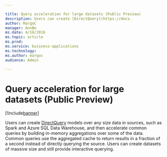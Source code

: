 ```yaml
---

title: Query acceleration for large datasets (Public Preview)
description: Users can create [DirectQuery](https://docs.
author: MargoC
manager: AnnBe
ms.date: 4/18/2018
ms.topic: article
ms.prod: 
ms.service: business-applications
ms.technology: 
ms.author: margoc
audience: Admin

---
```

#  Query acceleration for large datasets (Public Preview)




[!include[banner](../../includes/banner.md)]

Users can create
[DirectQuery](https://docs.microsoft.com/en-us/power-bi/desktop-directquery-about)
models over any size data in sources, such as Spark and Azure SQL Data
Warehouse, and then accelerate common queries by building in-memory aggregations
over some of the data. Common queries use the aggregated cache to return results
in a fraction of a second instead of directly querying the source. Users can
create datasets of massive size and still provide interactive querying.
